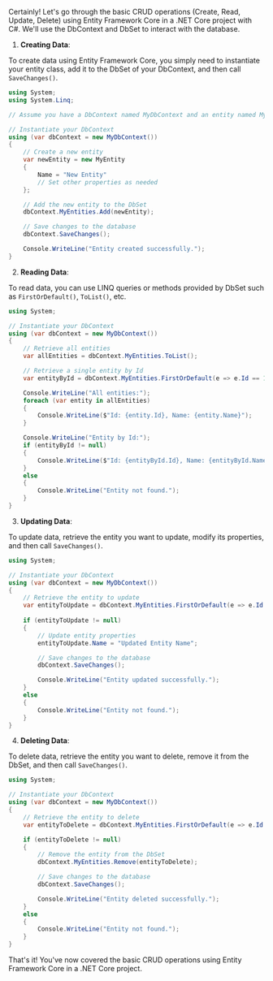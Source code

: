 Certainly! Let's go through the basic CRUD operations (Create, Read, Update, Delete) using Entity Framework Core in a .NET Core project with C#. We'll use the DbContext and DbSet to interact with the database.

1. **Creating Data**:

To create data using Entity Framework Core, you simply need to instantiate your entity class, add it to the DbSet of your DbContext, and then call `SaveChanges()`.

```csharp
using System;
using System.Linq;

// Assume you have a DbContext named MyDbContext and an entity named MyEntity

// Instantiate your DbContext
using (var dbContext = new MyDbContext())
{
    // Create a new entity
    var newEntity = new MyEntity
    {
        Name = "New Entity"
        // Set other properties as needed
    };

    // Add the new entity to the DbSet
    dbContext.MyEntities.Add(newEntity);

    // Save changes to the database
    dbContext.SaveChanges();

    Console.WriteLine("Entity created successfully.");
}
```

2. **Reading Data**:

To read data, you can use LINQ queries or methods provided by DbSet such as `FirstOrDefault()`, `ToList()`, etc.

```csharp
using System;

// Instantiate your DbContext
using (var dbContext = new MyDbContext())
{
    // Retrieve all entities
    var allEntities = dbContext.MyEntities.ToList();

    // Retrieve a single entity by Id
    var entityById = dbContext.MyEntities.FirstOrDefault(e => e.Id == 1);

    Console.WriteLine("All entities:");
    foreach (var entity in allEntities)
    {
        Console.WriteLine($"Id: {entity.Id}, Name: {entity.Name}");
    }

    Console.WriteLine("Entity by Id:");
    if (entityById != null)
    {
        Console.WriteLine($"Id: {entityById.Id}, Name: {entityById.Name}");
    }
    else
    {
        Console.WriteLine("Entity not found.");
    }
}
```

3. **Updating Data**:

To update data, retrieve the entity you want to update, modify its properties, and then call `SaveChanges()`.

```csharp
using System;

// Instantiate your DbContext
using (var dbContext = new MyDbContext())
{
    // Retrieve the entity to update
    var entityToUpdate = dbContext.MyEntities.FirstOrDefault(e => e.Id == 1);
    
    if (entityToUpdate != null)
    {
        // Update entity properties
        entityToUpdate.Name = "Updated Entity Name";

        // Save changes to the database
        dbContext.SaveChanges();

        Console.WriteLine("Entity updated successfully.");
    }
    else
    {
        Console.WriteLine("Entity not found.");
    }
}
```

4. **Deleting Data**:

To delete data, retrieve the entity you want to delete, remove it from the DbSet, and then call `SaveChanges()`.

```csharp
using System;

// Instantiate your DbContext
using (var dbContext = new MyDbContext())
{
    // Retrieve the entity to delete
    var entityToDelete = dbContext.MyEntities.FirstOrDefault(e => e.Id == 1);

    if (entityToDelete != null)
    {
        // Remove the entity from the DbSet
        dbContext.MyEntities.Remove(entityToDelete);

        // Save changes to the database
        dbContext.SaveChanges();

        Console.WriteLine("Entity deleted successfully.");
    }
    else
    {
        Console.WriteLine("Entity not found.");
    }
}
```

That's it! You've now covered the basic CRUD operations using Entity Framework Core in a .NET Core project.